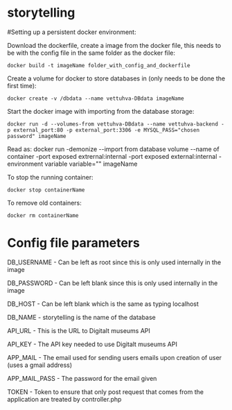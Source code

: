 # storytelling

#Setting up a persistent docker environment: 

Download the dockerfile, create a image from the docker file, this needs to be with the config file in the same folder as the docker file: 

```docker build -t imageName folder_with_config_and_dockerfile```

Create a volume for docker to store databases in (only needs to be done the first time): 

```docker create -v /dbdata --name vettuhva-DBdata imageName```

Start the docker image with importing from the database storage:

```docker run -d --volumes-from vettuhva-DBdata --name vettuhva-backend -p external_port:80 -p external_port:3306 -e MYSQL_PASS="chosen password" imageName```

Read as: docker run -demonize --import from database volume --name of container -port exposed extrernal:internal -port exposed external:internal -environment variable variable="" imageName

To stop the running container:

```docker stop containerName```

To remove old containers:

```docker rm containerName```


# Config file parameters
DB_USERNAME - Can be left as root since this is only used internally in the image

DB_PASSWORD - Can be left blank since this is only used internally in the image

DB_HOST -  Can be left blank which is the same as typing localhost

DB_NAME - storytelling is the name of the database

API_URL - This is the URL to Digitalt museums API

API_KEY - The API key needed to use Digitalt museums API

APP_MAIL - The email used for sending users emails upon creation of user (uses a gmail address)

APP_MAIL_PASS - The password for the email given

TOKEN - Token to ensure that only post request that comes from the application are treated by controller.php
